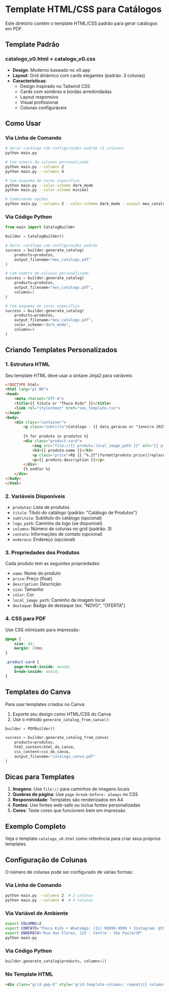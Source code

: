 # Template HTML/CSS para Catálogos

Este diretório contém o template HTML/CSS padrão para gerar catálogos em PDF.

## Template Padrão

### catalogo_v0.html + catalogo_v0.css
- **Design**: Moderno baseado no v0.app
- **Layout**: Grid dinâmico com cards elegantes (padrão: 3 colunas)
- **Características**:
  - Design inspirado no Tailwind CSS
  - Cards com sombras e bordas arredondadas
  - Layout responsivo
  - Visual profissional
  - Colunas configuráveis

## Como Usar

### Via Linha de Comando
```bash
# Gerar catálogo com configurações padrão (3 colunas)
python main.py

# Com número de colunas personalizado
python main.py --columns 2
python main.py --columns 4

# Com esquema de cores específico
python main.py --color-scheme dark_mode
python main.py --color-scheme minimal

# Combinando opções
python main.py --columns 2 --color-scheme dark_mode --output meu_catalogo.pdf
```

### Via Código Python
```python
from main import CatalogBuilder

builder = CatalogBuilder()

# Gerar catálogo com configurações padrão
success = builder.generate_catalog(
    products=produtos,
    output_filename="meu_catalogo.pdf"
)

# Com número de colunas personalizado
success = builder.generate_catalog(
    products=produtos,
    output_filename="meu_catalogo.pdf",
    columns=2
)

# Com esquema de cores específico
success = builder.generate_catalog(
    products=produtos,
    output_filename="meu_catalogo.pdf",
    color_scheme="dark_mode",
    columns=4
)
```

## Criando Templates Personalizados

### 1. Estrutura HTML
Seu template HTML deve usar a sintaxe Jinja2 para variáveis:

```html
<!DOCTYPE html>
<html lang="pt-BR">
<head>
    <meta charset="UTF-8">
    <title>{{ titulo or "Thuca Kids" }}</title>
    <link rel="stylesheet" href="seu_template.css">
</head>
<body>
    <div class="container">
        <p class="subtitle">Catálogo - {{ data_geracao or "Janeiro 2025" }}</p>
        
        {% for produto in produtos %}
        <div class="product-card">
            <img src="file://{{ produto.local_image_path }}" alt="{{ produto.name }}">
            <h3>{{ produto.name }}</h3>
            <p class="price">R$ {{ "%.2f"|format(produto.price)|replace(".", ",") }}</p>
            <p>{{ produto.description }}</p>
        </div>
        {% endfor %}
    </div>
</body>
</html>
```

### 2. Variáveis Disponíveis
- `produtos`: Lista de produtos
- `titulo`: Título do catálogo (padrão: "Catálogo de Produtos")
- `subtitulo`: Subtítulo do catálogo (opcional)
- `logo_path`: Caminho da logo (se disponível)
- `columns`: Número de colunas no grid (padrão: 3)
- `contato`: Informações de contato (opcional)
- `endereco`: Endereço (opcional)

### 3. Propriedades dos Produtos
Cada produto tem as seguintes propriedades:
- `name`: Nome do produto
- `price`: Preço (float)
- `description`: Descrição
- `size`: Tamanho
- `color`: Cor
- `local_image_path`: Caminho da imagem local
- `destaque`: Badge de destaque (ex: "NOVO", "OFERTA")

### 4. CSS para PDF
Use CSS otimizado para impressão:
```css
@page {
    size: A4;
    margin: 20mm;
}

.product-card {
    page-break-inside: avoid;
    break-inside: avoid;
}
```

## Templates do Canva

Para usar templates criados no Canva:

1. Exporte seu design como HTML/CSS do Canva
2. Use o método `generate_catalog_from_canva()`:

```python
builder = PDFBuilder()

success = builder.generate_catalog_from_canva(
    products=produtos,
    html_content=html_do_canva,
    css_content=css_do_canva,
    output_filename="catalogo_canva.pdf"
)
```

## Dicas para Templates

1. **Imagens**: Use `file://` para caminhos de imagens locais
2. **Quebras de página**: Use `page-break-before: always` no CSS
3. **Responsividade**: Templates são renderizados em A4
4. **Fontes**: Use fontes web-safe ou inclua fontes personalizadas
5. **Cores**: Teste cores que funcionem bem em impressão

## Exemplo Completo

Veja o template `catalogo_v0.html` como referência para criar seus próprios templates.

## Configuração de Colunas

O número de colunas pode ser configurado de várias formas:

### Via Linha de Comando
```bash
python main.py --columns 2  # 2 colunas
python main.py --columns 4  # 4 colunas
```

### Via Variável de Ambiente
```bash
export COLUMNS=2
export CONTATO="Thuca Kids • WhatsApp: (11) 99999-9999 • Instagram: @thucakids"
export ENDERECO="Rua das Flores, 123 - Centro - São Paulo/SP"
python main.py
```

### Via Código Python
```python
builder.generate_catalog(products, columns=2)
```

### No Template HTML
```html
<div class="grid gap-6" style="grid-template-columns: repeat({{ columns or 3 }}, 1fr);">
```
